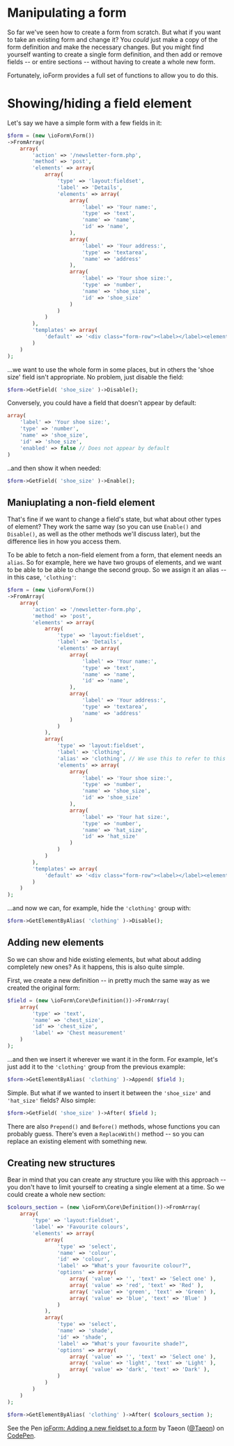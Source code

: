 # Manipulating a form

So far we've seen how to create a form from scratch. But what if you want to take an existing form and change it? You *could* just make a copy of the form definition and make the necessary changes. But you might find yourself wanting to create a single form definition, and then add or remove fields -- or entire sections -- without having to create a whole new form. 

Fortunately, ioForm provides a full set of functions to allow you to do this.

# Showing/hiding a field element

Let's say we have a simple form with a few fields in it:

```php
$form = (new \ioForm\Form())
->FromArray(
    array(
        'action' => '/newsletter-form.php',
        'method' => 'post',
        'elements' => array(
			array(
				'type' => 'layout:fieldset',
				'label' => 'Details',
				'elements' => array(
					array(
						'label' => 'Your name:',
						'type' => 'text',
						'name' => 'name',
						'id' => 'name',
					),
					array(
						'label' => 'Your address:',
						'type' => 'textarea',
						'name' => 'address'
					),
					array(
						'label' => 'Your shoe size:',
						'type' => 'number',
						'name' => 'shoe_size',
						'id' => 'shoe_size'
					)									
				)
			)
        ),
		'templates' => array(
			'default' => '<div class="form-row"><label></label><elements/></div>' 
		)
    )
);
```
...we want to use the whole form in some places, but in others the 'shoe size' field isn't appropriate. No problem, just disable the field:

```php
$form->GetField( 'shoe_size' )->Disable();
```

Conversely, you could have a field that doesn't appear by default:
  
```php
array(
	'label' => 'Your shoe size:',
	'type' => 'number',
	'name' => 'shoe_size',
	'id' => 'shoe_size',
	'enabled' => false // Does not appear by default
)	
```

..and then show it when needed:

```php
$form->GetField( 'shoe_size' )->Enable();
```

## Maniuplating a non-field element

That's fine if we want to change a field's state, but what about other types of element? They work the same way (so you can use `Enable()` and `Disable()`, as well as the other methods we'll discuss later), but the difference lies in how you access them.

To be able to fetch a non-field element from a form, that element needs an `alias`. So for example, here we have two groups of elements, and we want to be able to be able to change the second group. So we assign it an alias -- in this case, `'clothing'`:

```php
$form = (new \ioForm\Form())
->FromArray(
    array(
        'action' => '/newsletter-form.php',
        'method' => 'post',
        'elements' => array(
			array(
				'type' => 'layout:fieldset',
				'label' => 'Details',
				'elements' => array(
					array(
						'label' => 'Your name:',
						'type' => 'text',
						'name' => 'name',
						'id' => 'name',
					),
					array(
						'label' => 'Your address:',
						'type' => 'textarea',
						'name' => 'address'
					)
				)
			),
			array(
				'type' => 'layout:fieldset',
				'label' => 'Clothing',
				'alias' => 'clothing', // We use this to refer to this element
				'elements' => array(
					array(
						'label' => 'Your shoe size:',
						'type' => 'number',
						'name' => 'shoe_size',
						'id' => 'shoe_size'
					),
					array(
						'label' => 'Your hat size:',
						'type' => 'number',
						'name' => 'hat_size',
						'id' => 'hat_size'
					)
				)
			)
        ),
		'templates' => array(
			'default' => '<div class="form-row"><label></label><elements/></div>' 
		)
    )
);
```

...and now we can, for example, hide the `'clothing'` group with:

```php
$form->GetElementByAlias( 'clothing' )->Disable();
```

## Adding new elements

So we can show and hide existing elements, but what about adding completely new ones? As it happens, this is also quite simple.

First, we create a new definition -- in pretty much the same way as we created the original form:

```php
$field = (new \ioForm\Core\Definition())->FromArray(
	array(
		'type' => 'text',
		'name' => 'chest_size',
		'id' => 'chest_size',
		'label' => 'Chest measurement'
	)
);
```  
...and then we insert it wherever we want it in the form. For example, let's just add it to the `'clothing'` group from the previous example:

```php
$form->GetElementByAlias( 'clothing' )->Append( $field );
```
Simple. But what if we wanted to insert it between the `'shoe_size'` and `'hat_size'` fields? Also simple:

```php
$form->GetField( 'shoe_size' )->After( $field );
```

There are also `Prepend()` and `Before()` methods, whose functions you can probably guess. There's even a `ReplaceWith()` method -- so you can replace an existing element with something new.

## Creating new structures

Bear in mind that you can create any structure you like with this approach -- you don't have to limit yourself to creating a single element at a time. So we could create a whole new section:

```php
$colours_section = (new \ioForm\Core\Definition())->FromArray(
	array(
		'type' => 'layout:fieldset',
		'label' => 'Favourite colours',
		'elements' => array(
			array(
				'type' => 'select',
				'name' => 'colour',
				'id' => 'colour',
				'label' => "What's your favourite colour?",
				'options' => array(
					array( 'value' => '', 'text' => 'Select one' ),
					array( 'value' => 'red', 'text' => 'Red' ),
					array( 'value' => 'green', 'text' => 'Green' ),
					array( 'value' => 'blue', 'text' => 'Blue' )
				)
			),
			array(
				'type' => 'select',
				'name' => 'shade',
				'id' => 'shade',
				'label' => "What's your favourite shade?",
				'options' => array(
					array( 'value' => '', 'text' => 'Select one' ),
					array( 'value' => 'light', 'text' => 'Light' ),
					array( 'value' => 'dark', 'text' => 'Dark' ),
				)
			)
		)
	)
);
		  
$form->GetElementByAlias( 'clothing' )->After( $colours_section );
```
<p data-height="265" data-theme-id="light" data-slug-hash="BLPApx" data-default-tab="html,result" data-user="Taeon" data-embed-version="2" data-preview="true" class="codepen">See the Pen <a href="https://codepen.io/Taeon/pen/BLPApx/">ioForm: Adding a new fieldset to a form</a> by Taeon (<a href="http://codepen.io/Taeon">@Taeon</a>) on <a href="http://codepen.io">CodePen</a>.</p>
<script async src="//assets.codepen.io/assets/embed/ei.js"></script>
